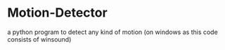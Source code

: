 # Motion-Detector
a python program to detect any kind of motion (on windows as this code consists of winsound)

